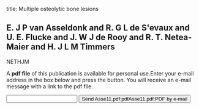 title: Multiple osteolytic bone lesions

## E. J P van Asseldonk and R. G L de S'evaux and U. E. Flucke and J. W J de Rooy and R. T. Netea-Maier and H. J L M Timmers
NETHJM

A <b>pdf file</b> of this publication is available for personal use.Enter your e-mail address in the box below and press the button. You will receive an e-mail message with a link to the pdf file.
<form action="sender.php">  <input type="text" name="email">  <input type="submit" value="Send Asse11.pdf:pdfAsse11.pdf:PDF by e-mail"></form>